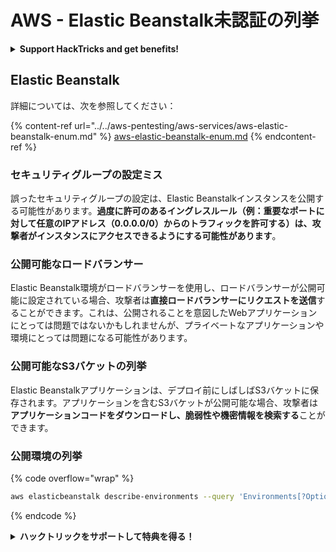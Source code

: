 # AWS - Elastic Beanstalk未認証の列挙

<details>

<summary><strong>Support HackTricks and get benefits!</strong></summary>

* もし、あなたの**会社をHackTricksで広告表示したい**場合や、**PEASSの最新バージョンにアクセスしたい**場合、または**HackTricksをPDFでダウンロードしたい**場合は、[**SUBSCRIPTION PLANS**](https://github.com/sponsors/carlospolop)をチェックしてください！
* [**公式PEASS＆HackTricksグッズ**](https://peass.creator-spring.com)を手に入れましょう
* [**The PEASS Family**](https://opensea.io/collection/the-peass-family)を発見しましょう。これは、私たちの独占的な[**NFT**](https://opensea.io/collection/the-peass-family)のコレクションです
* 💬 [**Discordグループ**](https://discord.gg/hRep4RUj7f)または[**telegramグループ**](https://t.me/peass)に**参加**するか、**Twitter**で私をフォローしてください 🐦 [**@carlospolopm**](https://twitter.com/carlospolopm)
* **ハッキングのトリックを共有するために、PRを** [**HackTricks**](https://github.com/carlospolop/hacktricks) **および** [**HackTricks Cloud**](https://github.com/carlospolop/hacktricks-cloud) **のGitHubリポジトリに提出してください。**

</details>

## Elastic Beanstalk

詳細については、次を参照してください：

{% content-ref url="../../aws-pentesting/aws-services/aws-elastic-beanstalk-enum.md" %}
[aws-elastic-beanstalk-enum.md](../../aws-pentesting/aws-services/aws-elastic-beanstalk-enum.md)
{% endcontent-ref %}

### セキュリティグループの設定ミス

誤ったセキュリティグループの設定は、Elastic Beanstalkインスタンスを公開する可能性があります。**過度に許可のあるイングレスルール（例：重要なポートに対して任意のIPアドレス（0.0.0.0/0）からのトラフィックを許可する）は、攻撃者がインスタンスにアクセスできるようにする可能性があります**。

### 公開可能なロードバランサー

Elastic Beanstalk環境がロードバランサーを使用し、ロードバランサーが公開可能に設定されている場合、攻撃者は**直接ロードバランサーにリクエストを送信**することができます。これは、公開されることを意図したWebアプリケーションにとっては問題ではないかもしれませんが、プライベートなアプリケーションや環境にとっては問題になる可能性があります。

### 公開可能なS3バケットの列挙

Elastic Beanstalkアプリケーションは、デプロイ前にしばしばS3バケットに保存されます。アプリケーションを含むS3バケットが公開可能な場合、攻撃者は**アプリケーションコードをダウンロードし、脆弱性や機密情報を検索する**ことができます。

### 公開環境の列挙

{% code overflow="wrap" %}
```bash
aws elasticbeanstalk describe-environments --query 'Environments[?OptionSettings[?OptionName==`aws:elbv2:listener:80:defaultProcess` && contains(OptionValue, `redirect`)]].{EnvironmentName:EnvironmentName, ApplicationName:ApplicationName, Status:Status}' --output table
```
{% endcode %}

<details>

<summary><strong>ハックトリックをサポートして特典を得る！</strong></summary>

* **会社をHackTricksで宣伝したい**場合や、**最新バージョンのPEASSにアクセスしたい**場合、またはHackTricksをPDFでダウンロードしたい場合は、[**サブスクリプションプラン**](https://github.com/sponsors/carlospolop)をご確認ください！
* [**公式PEASS＆HackTricksグッズ**](https://peass.creator-spring.com)を手に入れましょう
* [**The PEASS Family**](https://opensea.io/collection/the-peass-family)を見つけて、独占的な[**NFT**](https://opensea.io/collection/the-peass-family)のコレクションを発見しましょう
* 💬 [**Discordグループ**](https://discord.gg/hRep4RUj7f)または[**Telegramグループ**](https://t.me/peass)に参加するか、**Twitter**で私をフォローしましょう 🐦 [**@carlospolopm**](https://twitter.com/carlospolopm)**.**
* **ハッキングのトリックを共有するために、PRを** [**HackTricks**](https://github.com/carlospolop/hacktricks) **および** [**HackTricks Cloud**](https://github.com/carlospolop/hacktricks-cloud) **のGitHubリポジトリに提出してください。**

</details>
